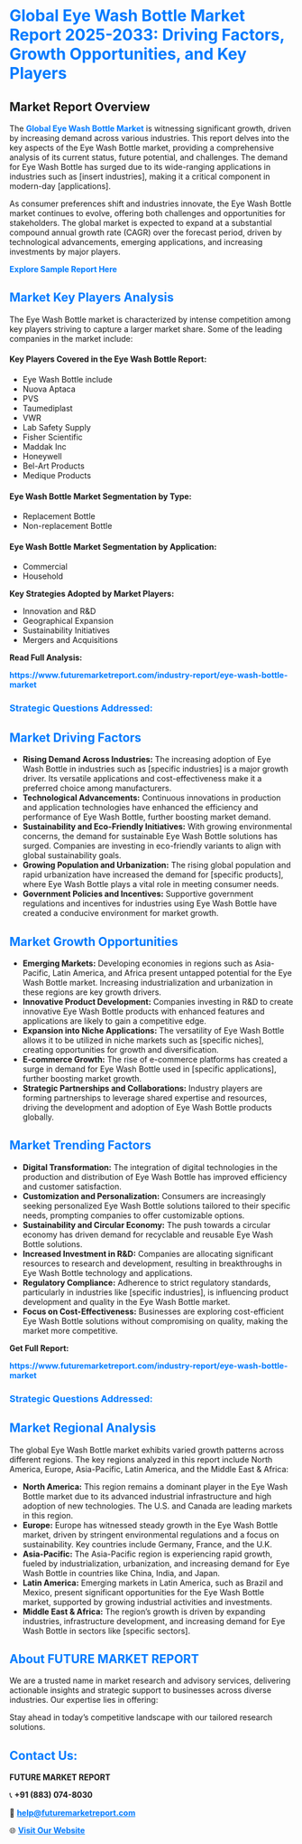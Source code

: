 <h1 style="color: #007BFF;">Global Eye Wash Bottle Market Report 2025-2033: Driving Factors, Growth Opportunities, and Key Players</h1>

<section id="overview">
<h2>Market Report Overview</h2>
<p>The <a href="https://www.futuremarketreport.com/industry-report/eye-wash-bottle-market" style="color: #007BFF; text-decoration: none;"><strong>Global Eye Wash Bottle Market</strong></a> is witnessing significant growth, driven by increasing demand across various industries. This report delves into the key aspects of the Eye Wash Bottle market, providing a comprehensive analysis of its current status, future potential, and challenges. The demand for Eye Wash Bottle has surged due to its wide-ranging applications in industries such as [insert industries], making it a critical component in modern-day [applications].</p>
<p>As consumer preferences shift and industries innovate, the Eye Wash Bottle market continues to evolve, offering both challenges and opportunities for stakeholders. The global market is expected to expand at a substantial compound annual growth rate (CAGR) over the forecast period, driven by technological advancements, emerging applications, and increasing investments by major players.</p>
</section>

<section id="overview">
<p><a href="https://www.futuremarketreport.com/request-sample/reportId=100928" style="color: #007BFF; text-decoration: none;"><strong>Explore Sample Report Here</strong></a></p>
</section>

<section id="key-players">
<h2 style="color: #007BFF;">Market Key Players Analysis</h2>
<p>The Eye Wash Bottle market is characterized by intense competition among key players striving to capture a larger market share. Some of the leading companies in the market include:</p>
<h4>Key Players Covered in the Eye Wash Bottle Report:</h4>
<ul><li>Eye Wash Bottle include</li><li>Nuova Aptaca</li><li>PVS</li><li>Taumediplast</li><li>VWR</li><li>Lab Safety Supply</li><li>Fisher Scientific</li><li>Maddak Inc</li><li>Honeywell</li><li>Bel-Art Products</li><li>Medique Products</li></ul>
<h4>Eye Wash Bottle Market Segmentation by Type:</h4>
<ul><li>Replacement Bottle</li><li>Non-replacement Bottle</li></ul>

<h4>Eye Wash Bottle Market Segmentation by Application:</h4>
<ul><li>Commercial</li><li>Household</li></ul>
<p><strong>Key Strategies Adopted by Market Players:</strong></p>
<ul>
<li>Innovation and R&D</li>
<li>Geographical Expansion</li>
<li>Sustainability Initiatives</li>
<li>Mergers and Acquisitions</li>
</ul>
</section>

<section>
<p><strong>Read Full Analysis: </strong></p><a href="https://www.futuremarketreport.com/industry-report/eye-wash-bottle-market" style="color: #007BFF; text-decoration: none;"><strong>https://www.futuremarketreport.com/industry-report/eye-wash-bottle-market</strong></a>
<h3 style="color: #007BFF;">Strategic Questions Addressed:</h3>
</section>

<section id="driving-factors">
<h2 style="color: #007BFF;">Market Driving Factors</h2>
<ul>
<li><strong>Rising Demand Across Industries:</strong> The increasing adoption of Eye Wash Bottle in industries such as [specific industries] is a major growth driver. Its versatile applications and cost-effectiveness make it a preferred choice among manufacturers.</li>
<li><strong>Technological Advancements:</strong> Continuous innovations in production and application technologies have enhanced the efficiency and performance of Eye Wash Bottle, further boosting market demand.</li>
<li><strong>Sustainability and Eco-Friendly Initiatives:</strong> With growing environmental concerns, the demand for sustainable Eye Wash Bottle solutions has surged. Companies are investing in eco-friendly variants to align with global sustainability goals.</li>
<li><strong>Growing Population and Urbanization:</strong> The rising global population and rapid urbanization have increased the demand for [specific products], where Eye Wash Bottle plays a vital role in meeting consumer needs.</li>
<li><strong>Government Policies and Incentives:</strong> Supportive government regulations and incentives for industries using Eye Wash Bottle have created a conducive environment for market growth.</li>
</ul>
</section>

<section id="growth-opportunities">
<h2 style="color: #007BFF;">Market Growth Opportunities</h2>
<ul>
<li><strong>Emerging Markets:</strong> Developing economies in regions such as Asia-Pacific, Latin America, and Africa present untapped potential for the Eye Wash Bottle market. Increasing industrialization and urbanization in these regions are key growth drivers.</li>
<li><strong>Innovative Product Development:</strong> Companies investing in R&D to create innovative Eye Wash Bottle products with enhanced features and applications are likely to gain a competitive edge.</li>
<li><strong>Expansion into Niche Applications:</strong> The versatility of Eye Wash Bottle allows it to be utilized in niche markets such as [specific niches], creating opportunities for growth and diversification.</li>
<li><strong>E-commerce Growth:</strong> The rise of e-commerce platforms has created a surge in demand for Eye Wash Bottle used in [specific applications], further boosting market growth.</li>
<li><strong>Strategic Partnerships and Collaborations:</strong> Industry players are forming partnerships to leverage shared expertise and resources, driving the development and adoption of Eye Wash Bottle products globally.</li>
</ul>
</section>

<section id="trending-factors">
<h2 style="color: #007BFF;">Market Trending Factors</h2>
<ul>
<li><strong>Digital Transformation:</strong> The integration of digital technologies in the production and distribution of Eye Wash Bottle has improved efficiency and customer satisfaction.</li>
<li><strong>Customization and Personalization:</strong> Consumers are increasingly seeking personalized Eye Wash Bottle solutions tailored to their specific needs, prompting companies to offer customizable options.</li>
<li><strong>Sustainability and Circular Economy:</strong> The push towards a circular economy has driven demand for recyclable and reusable Eye Wash Bottle solutions.</li>
<li><strong>Increased Investment in R&D:</strong> Companies are allocating significant resources to research and development, resulting in breakthroughs in Eye Wash Bottle technology and applications.</li>
<li><strong>Regulatory Compliance:</strong> Adherence to strict regulatory standards, particularly in industries like [specific industries], is influencing product development and quality in the Eye Wash Bottle market.</li>
<li><strong>Focus on Cost-Effectiveness:</strong> Businesses are exploring cost-efficient Eye Wash Bottle solutions without compromising on quality, making the market more competitive.</li>
</ul>
</section>

<section>
<p><strong>Get Full Report: </strong></p><a href="https://www.futuremarketreport.com/industry-report/eye-wash-bottle-market" style="color: #007BFF; text-decoration: none;"><strong>https://www.futuremarketreport.com/industry-report/eye-wash-bottle-market</strong></a>
<h3 style="color: #007BFF;">Strategic Questions Addressed:</h3>
</section>


<section id="regional-analysis">
<h2 style="color: #007BFF;">Market Regional Analysis</h2>
<p>The global Eye Wash Bottle market exhibits varied growth patterns across different regions. The key regions analyzed in this report include North America, Europe, Asia-Pacific, Latin America, and the Middle East & Africa:</p>
<ul>
<li><strong>North America:</strong> This region remains a dominant player in the Eye Wash Bottle market due to its advanced industrial infrastructure and high adoption of new technologies. The U.S. and Canada are leading markets in this region.</li>
<li><strong>Europe:</strong> Europe has witnessed steady growth in the Eye Wash Bottle market, driven by stringent environmental regulations and a focus on sustainability. Key countries include Germany, France, and the U.K.</li>
<li><strong>Asia-Pacific:</strong> The Asia-Pacific region is experiencing rapid growth, fueled by industrialization, urbanization, and increasing demand for Eye Wash Bottle in countries like China, India, and Japan.</li>
<li><strong>Latin America:</strong> Emerging markets in Latin America, such as Brazil and Mexico, present significant opportunities for the Eye Wash Bottle market, supported by growing industrial activities and investments.</li>
<li><strong>Middle East & Africa:</strong> The region’s growth is driven by expanding industries, infrastructure development, and increasing demand for Eye Wash Bottle in sectors like [specific sectors].</li>
</ul>
</section>

<footer>
<h2 style="color: #007BFF;">About FUTURE MARKET REPORT</h2>
<p>We are a trusted name in market research and advisory services, delivering actionable insights and strategic support to businesses across diverse industries. Our expertise lies in offering:</p>

<p>Stay ahead in today’s competitive landscape with our tailored research solutions.</p>

<h2 style="color: #007BFF;">Contact Us:</h2>
<p><strong>FUTURE MARKET REPORT</strong></p>
<p>📞 <strong>+91 (883) 074-8030</strong></p>
<p>📧 <strong><a href="mailto:help@futuremarketreport.com" style="color: #007BFF;">help@futuremarketreport.com</a></strong></p>
<p>🌐 <strong><a href="https://www.futuremarketreport.com/" style="color: #007BFF;">Visit Our Website</a></strong></p>
</footer>